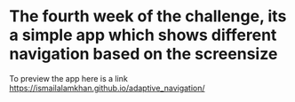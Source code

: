 # The fourth week of the challenge, its a simple app which shows different navigation based on the screensize


To preview the app here is a link https://ismailalamkhan.github.io/adaptive_navigation/